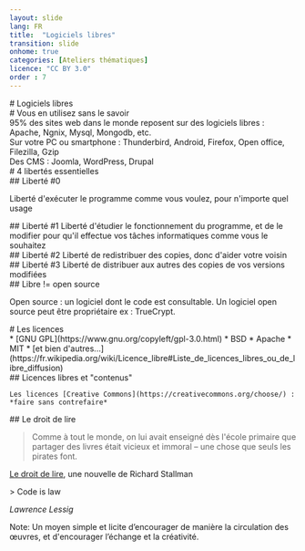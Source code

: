 ```yaml
---
layout: slide
lang: FR
title:  "Logiciels libres"
transition: slide
onhome: true
categories: [Ateliers thématiques]
licence: "CC BY 3.0"
order : 7
---
```


<section data-markdown>
# Logiciels libres
</section>

<section>
  
  <section data-markdown>
  # Vous en utilisez sans le savoir
  </section>

  <section>
  95% des sites web dans le monde reposent sur des logiciels libres : Apache, Ngnix, Mysql, Mongodb, etc.
  </section>

  <section data-markdown>
  Sur votre PC ou smartphone : Thunderbird, Android, Firefox, Open office, Filezilla, Gzip
  </section>

  <section data-markdown>
  Des CMS : Joomla, WordPress, Drupal
  </section>

</section>

<section>
  <section data-markdown>
  # 4 libertés essentielles
  </section>

  <section data-markdown>
  ## Liberté #0

  Liberté d'exécuter le programme comme vous voulez, pour n'importe quel usage 
  </section>

  <section data-markdown>
  ## Liberté #1 
  Liberté d'étudier le fonctionnement du programme, et de le modifier pour qu'il effectue vos tâches informatiques comme vous le souhaitez
  </section>

  <section data-markdown>
  ## Liberté #2
  Liberté de redistribuer des copies, donc d'aider votre voisin
  </section>

  <section data-markdown>
  ## Liberté #3
  Liberté de distribuer aux autres des copies de vos versions modifiées 
  </section>
</section>

<section>
  <section data-markdown>
  ## Libre != open source

  Open source : un logiciel dont le code est consultable. Un logiciel open source peut être propriétaire ex : TrueCrypt. 
  </section>
</section>

<section>
  <section data-markdown>
  # Les licences
  </section>
  
  <section data-markdown>  
  * [GNU GPL](https://www.gnu.org/copyleft/gpl-3.0.html)
  * BSD
  * Apache
  * MIT
  * [et bien d'autres...](https://fr.wikipedia.org/wiki/Licence_libre#Liste_de_licences_libres_ou_de_libre_diffusion)
  </section>

  <section data-markdown>
    ## Licences libres et "contenus"

    Les licences [Creative Commons](https://creativecommons.org/choose/) : *faire sans contrefaire*
  </section>

</section>

<section>
  <section data-markdown>
  ## Le droit de lire

  > Comme à tout le monde, on lui avait enseigné dès l'école primaire que partager des livres était vicieux et immoral – une chose que seuls les pirates font.

  [Le droit de lire](https://www.gnu.org/philosophy/right-to-read.fr.html), une nouvelle de Richard Stallman 
  </section>
  
  <section data-markdown>
  > Code is law

  *Lawrence Lessig*

  Note: Un moyen simple et licite d’encourager de manière la circulation des œuvres, et d'encourager l’échange et la créativité.
  </section>
</section>
